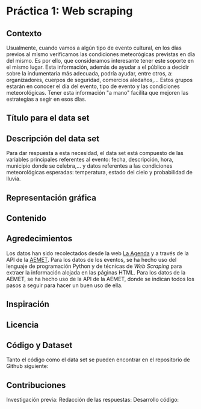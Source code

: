 # Práctica 1: Web scraping

## Contexto
Usualmente, cuando vamos a algún tipo de evento cultural, en los días previos al mismo verificamos las condiciones meteorógicas previstas en día del mismo. Es por ello, que consideramos interesante tener este soporte en el mismo lugar. Esta información, además de ayudar a el público a decidir sobre la indumentaria más adecuada, podría ayudar, entre otros, a: organizadores, cuerpos de seguridad, comercios aledaños,... Estos grupos estarán en conocer el día del evento, tipo de evento y las condiciones meteorológicas. Tener esta información "a mano" facilita que mejoren las estrategias a segir en esos días.


## Título para el data set


## Descripción del data set
Para dar respuesta a esta necesidad, el data set está compuesto de las variables principales referentes al evento: fecha, descripción, hora, municipio donde se celebra,... y datos referentes a las condiciones meteorológicas esperadas: temperatura, estado del cielo y probabilidad de lluvia.

## Representación gráfica

## Contenido

## Agredecimientos

Los datos han sido recolectados desde la web [La Agenda](https://lagenda.org) y a través de la API de la [AEMET](https://opendata.aemet.es/dist/index.html?#!/predicciones-especificas/Predicci%C3%B3n_por_municipios_diaria_Tiempo_actual). Para los datos de los eventos, se ha hecho uso del lenguaje de programación Python y de técnicas de *Web Scraping* para extraer la información alojada en las páginas HTML. Para los datos de la AEMET, se ha hecho uso de la API de la AEMET, donde se indican todos los pasos a seguir para hacer un buen uso de ella.

## Inspiración

## Licencia

## Código y Dataset
Tanto el código como el data set se pueden encontrar en el repositorio de Github siguiente:

## Contribuciones
Investigación previa:
Redacción de las respuestas:
Desarrollo código:
